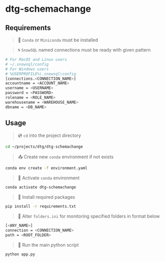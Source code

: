 # dtg-schemachange

## Requirements

> :snake: `Conda` or `Miniconda` must be installed

> :cyclone: `SnowSQL` named connections must be ready with given pattern
```bash
# For MacOS and Linux users
# ~/.snowsql/config
# For Windows users
# %USERPROFILE%\.snowsql\config
[connections.<CONNECTION_NAME>]
accountname = <ACCOUNT_NAME>
username = <USERNAME>
password = <PASSWORD>
rolename = <ROLE_NAME>
warehousename = <WAREHOUSE_NAME>
dbname = <DB_NAME>
```

## Usage

> :cd: `cd` into the project directory
```bash
cd ~/projects/dtg/dtg-schemachange
```

> :outbox_tray: Create new `conda` environment if not exists
```bash
conda env create -f environment.yaml
```

> :seedling: Activate `conda` environment
```bash
conda activate dtg-schemachange
```

> :star2: Install required packages
```bash
pip install -r requirements.txt
```

> :open_file_folder: Alter `folders.ini` for monitoring specified folders in format below
```bash
[<ANY_NAME>]
connection = <CONNECTION_NAME>
path = <ROOT_FOLDER>
```

> :runner: Run the main python script
```bash
python app.py
```